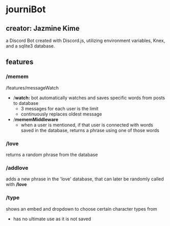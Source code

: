 # journiBot
## creator: Jazmine Kime
a Discord Bot created with Discord.js, utilizing environment variables, Knex, and a sqlite3 database. 

## features
### /memem
  /features/messageWatch
 * /__watch:__ bot automatically watches and saves specific words from posts to database
    * 3 messages for each user is the limit
    * continuously replaces oldest message
* /__mememMiddleware__
  * when a user is mentioned, if that user is connected with words saved in the database, returns a phrase using one of those words
      
### /love
returns a random phrase from the database

### /addlove
adds a new phrase in the 'love' database, that can later be randomly called with __/love__
 
### /type
shows an embed and dropdown to choose certain character types from
* has no ultimate use as it is not saved
